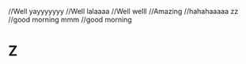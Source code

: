 //Well yayyyyyyy
//Well lalaaaa
//Well welll
//Amazing
//hahahaaaaa zz
//good morning mmm
//good morning
# Z

